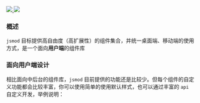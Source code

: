 <a href="https://github.com/chaogao/jsmod-pc-vue" target="_blank">
  <img src="https://img.shields.io/npm/v/jsmod-pc-vue.svg?style=flat-square">
</a>

<a href="https://github.com/chaogao/jsmod-pc-vue" target="_blank">
  <img src="https://img.shields.io/npm/dm/jsmod-pc-vue.svg?style=flat-square">
</a>

### 概述

`jsmod` 目标提供高自由度（高扩展性）的组件集合，并统一桌面端、移动端的使用方式，是一个面向**用户端**的组件库


### 面向用户端设计

相比面向中后台的组件库，`jsmod` 目前提供的功能还是比较少。但每个组件的自定义功能都会比较丰富，你可以使用简单的使用默认样式，也可以通过丰富的 `api` 自定义开发，举例说明：
